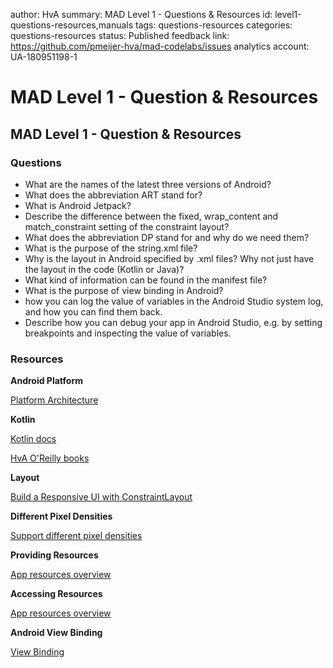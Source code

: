 author: HvA
summary: MAD Level 1 - Questions & Resources
id: level1-questions-resources,manuals
tags: questions-resources
categories: questions-resources
status: Published
feedback link: https://github.com/pmeijer-hva/mad-codelabs/issues
analytics account: UA-180951198-1

# MAD Level 1 - Question & Resources

## MAD Level 1 - Question & Resources

### Questions

- What are the names of the latest three versions of Android?
- What does the abbreviation ART stand for?
- What is Android Jetpack?
- Describe the difference between the fixed, wrap_content and match_constraint setting of the constraint layout?
- What does the abbreviation DP stand for and why do we need them?
- What is the purpose of the string.xml file?
- Why is the layout in Android specified by .xml files?  Why not just have the layout in the code (Kotlin or Java)?
- What kind of information can be found in the manifest file?
- What is the purpose of view binding in Android?
- how you can log the value of variables in the Android Studio system log, and how you can find them back.
- Describe how you can debug your app in Android Studio, e.g. by setting breakpoints and inspecting the value of variables.


### Resources

**Android Platform**

[Platform Architecture](https://developer.android.com/guide/platform)

**Kotlin**

[Kotlin docs](https://kotlinlang.org/docs/reference/)

[HvA O'Reilly books](https://learning-oreilly-com.rps.hva.nl:2443/library/view/programming-kotlin/9781680507287/)

**Layout**

[Build a Responsive UI with ConstraintLayout](https://developer.android.com/training/constraint-layout/)

**Different Pixel Densities**

[Support different pixel densities](https://developer.android.com/training/multiscreen/screendensities.html)

**Providing Resources**

[App resources overview](https://developer.android.com/guide/topics/resources/providing-resources.html)

**Accessing Resources**

[App resources overview](https://developer.android.com/guide/topics/resources/providing-resources#Accessing)

**Android View Binding**

[View Binding](https://developer.android.com/topic/libraries/view-binding)

